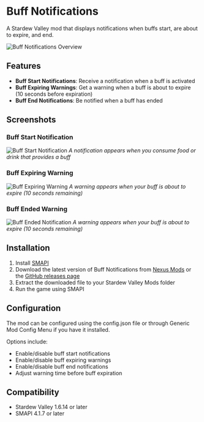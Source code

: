 # Buff Notifications

A Stardew Valley mod that displays notifications when buffs start, are about to expire, and end.

![Buff Notifications Overview](docs/images/buff_expiring_warning.png)

## Features

- **Buff Start Notifications**: Receive a notification when a buff is activated
- **Buff Expiring Warnings**: Get a warning when a buff is about to expire (10 seconds before expiration)
- **Buff End Notifications**: Be notified when a buff has ended

## Screenshots

### Buff Start Notification
![Buff Start Notification](docs/images/buff_start_notification.png)
*A notification appears when you consume food or drink that provides a buff*

### Buff Expiring Warning
![Buff Expiring Warning](docs/images/buff_expiring_warning.png)
*A warning appears when your buff is about to expire (10 seconds remaining)*

### Buff Ended Warning
![Buff Ended Notification](docs/images/buff_end_notification.png)
*A warning appears when your buff is about to expire (10 seconds remaining)*

## Installation

1. Install [SMAPI](https://smapi.io/)
2. Download the latest version of Buff Notifications from [Nexus Mods](https://www.nexusmods.com/) or the [GitHub releases page](https://github.com/24v/BuffNotifications/releases)
3. Extract the downloaded file to your Stardew Valley Mods folder
4. Run the game using SMAPI

## Configuration

The mod can be configured using the config.json file or through Generic Mod Config Menu if you have it installed.

Options include:
- Enable/disable buff start notifications
- Enable/disable buff expiring warnings
- Enable/disable buff end notifications
- Adjust warning time before buff expiration

## Compatibility

- Stardew Valley 1.6.14 or later
- SMAPI 4.1.7 or later
